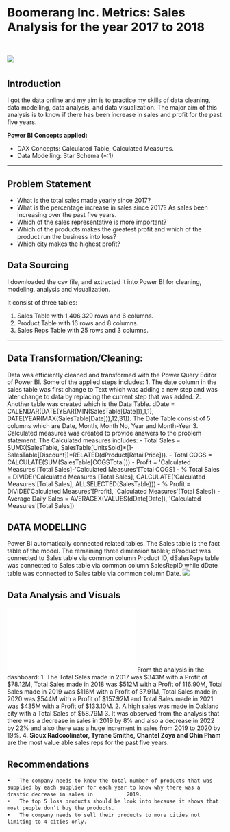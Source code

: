 # Boomerang Inc. Metrics: Sales Analysis for the year 2017 to 2018

# ![](Data.jpeg)

## Introduction

I got the data online and my aim is to practice my skills of data cleaning, data modelling, data analysis, and data visualization. The major aim of this analysis is to know if there has been increase in sales and profit for the past five years.

**Power BI Concepts applied:**
- DAX Concepts:
                Calculated Table,
                Calculated Measures.
- Data Modelling: Star Schema (*:1)

----
## Problem Statement
- What is the total sales made yearly since 2017?
- What is the percentage increase in sales since 2017? As sales been increasing over the past five years.
- Which of the sales representative is more important?
- Which of the products makes the greatest profit and which of the product run the business into loss?
- Which city makes the highest profit?
## Data Sourcing
I downloaded the csv file, and extracted it into Power BI for cleaning, modeling, analysis and visualization.

It consist of three tables:
1. Sales Table with 1,406,329 rows and 6 columns.
2. Product Table with 16 rows and 8 columns.
3. Sales Reps Table with 25 rows and 3 columns.
------
## Data Transformation/Cleaning:
Data was efficiently cleaned and transformed with the Power Query Editor of Power BI. 
Some of the applied steps includes:
    1. The date column in the sales table was first change to Text which was adding a new step and was later change to data by replacing the current step that was            added.
    2. Another table was created which is the Data Table. dDate =  CALENDAR(DATE(YEAR(MIN(SalesTable[Date])),1,1), DATE(YEAR(MAX(SalesTable[Date])),12,31)). The Date          Table consist of 5 columns which are Date, Month, Month No, Year and Month-Year
    3. Calculated measures was created to provide answers to the problem statement. 
       The Calculated measures includes:
                                       - Total Sales = SUMX(SalesTable, SalesTable[UnitsSold]*(1- SalesTable[Discount])*RELATED(dProduct[RetailPrice])).
                                       - Total COGS = CALCULATE(SUM(SalesTable[COGSTotal]))
                                       - Profit = 'Calculated Measures'[Total Sales]-'Calculated Measures'[Total COGS]
                                       - % Total Sales = DIVIDE('Calculated Measures'[Total Sales], CALCULATE('Calculated Measures'[Total Sales],                                                                ALLSELECTED(SalesTable)))
                                       - % Profit = DIVIDE('Calculated Measures'[Profit], 'Calculated Measures'[Total Sales])
                                       - Average Daily Sales = AVERAGEX(VALUES(dDate[Date]), 'Calculated Measures'[Total Sales])

## DATA MODELLING
Power BI automatically connected related tables. The Sales table is the fact table of the model. The remaining three dimension tables; dProduct was connected to Sales table via common column Product ID, dSalesReps table was connected to Sales table via common column SalesRepID while dDate table was connected to Sales table via common column Date.
![](Modellingg.JPG)

## Data Analysis and Visuals
![](Dashboard.pdf)
From the analysis in the dashboard:
    1. The Total Sales made in 2017 was $343M with a Profit of $78.12M, Total Sales made in 2018 was $512M with a Profit of 116.90M, Total Sales made in 2019 was $116M        with a Profit of 37.91M, Total Sales made in 2020 was $544M with a Profit of $157.92M and Total Sales made in 2021 was $435M with a Profit of $133.10M.
    2. A high sales was made in Oakland city with a Total Sales of $58.79M
    3. It was observed from the analysis that there was a decrease in sales in 2019 by 8% and also a decrease in 2022 by 22% and also there was a huge increment in            sales from 2019 to 2020 by 19%. 
    4. **Sioux Radcoolinator, Tyrane Smithe, Chantel Zoya and Chin Pham** are the most value able sales reps for the past five years.
    
## Recommendations
    •	The company needs to know the total number of products that was supplied by each supplier for each year to know why there was a drastic decrease in sales in           2019.
    •	The top 5 loss products should be look into because it shows that most people don’t buy the products.
    •	The company needs to sell their products to more cities not limiting to 4 cities only.
